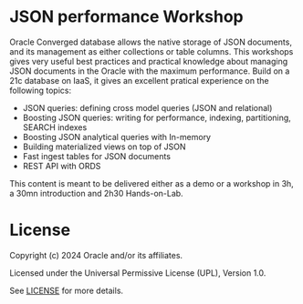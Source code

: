 # JSON performance Workshop

Oracle Converged database allows the native storage of JSON documents, and its management as either collections or table columns.
This workshops gives very useful best practices and practical knowledge about managing JSON documents in the Oracle with the maximum performance.
Build on a 21c database on IaaS, it gives an excellent pratical experience on the following topics:

- JSON queries: defining cross model queries (JSON and relational)
- Boosting JSON queries: writing for performance, indexing, partitioning, SEARCH indexes
- Boosting JSON analytical queries with In-memory
- Building materialized views on top of JSON
- Fast ingest tables for JSON documents
- REST API with ORDS

This content is meant to be delivered either as a demo or a workshop in 3h, a 30mn introduction and 2h30 Hands-on-Lab.

# License

Copyright (c) 2024 Oracle and/or its affiliates.

Licensed under the Universal Permissive License (UPL), Version 1.0.

See [LICENSE](https://github.com/oracle-devrel/technology-engineering/blob/main/LICENSE) for more details.
